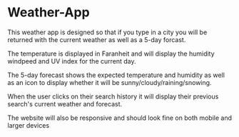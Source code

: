 # Weather-App

This weather app is designed so that if you type in a city you will be returned with the current weather as well as a 5-day forcast.

The temperature is displayed in Faranheit and will display the humidity windpeed and UV index for the current day.

The 5-day forecast shows the expected temperature and humidity as well as an icon to display whether it will be sunny/cloudy/raining/snowing.

When the user clicks on their search history it will display their previous search's current weather and forecast. 

The website will also be responsive and should look fine on both mobile and larger devices